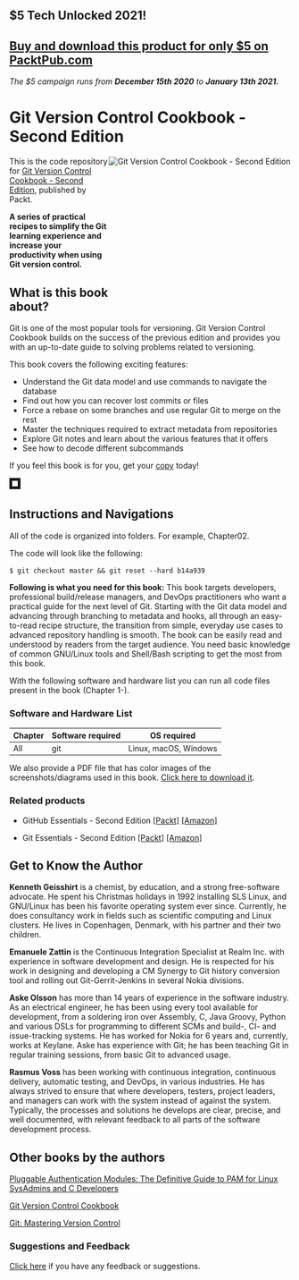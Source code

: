 ## $5 Tech Unlocked 2021!
[Buy and download this product for only $5 on PacktPub.com](https://www.packtpub.com/)
-----
*The $5 campaign         runs from __December 15th 2020__ to __January 13th 2021.__*

# Git Version Control Cookbook - Second Edition

<a href="https://www.packtpub.com/application-development/git-version-control-cookbook-second-edition?utm_source=github&utm_medium=repository&utm_campaign=9781789137545 "><img src="https://d255esdrn735hr.cloudfront.net/sites/default/files/imagecache/ppv4_main_book_cover/B10764_MockupCover.png" alt="Git Version Control Cookbook - Second Edition" height="256px" align="right"></a>

This is the code repository for [Git Version Control Cookbook - Second Edition](https://www.packtpub.com/application-development/git-version-control-cookbook-second-edition?utm_source=github&utm_medium=repository&utm_campaign=9781789137545), published by Packt.

**A series of practical recipes to simplify the Git learning experience and increase your productivity when using Git version control.**

## What is this book about?
Git is one of the most popular tools for versioning. Git Version Control Cookbook builds on the success of the previous edition and provides you with an up-to-date guide to solving problems related to versioning.

This book covers the following exciting features:
* Understand the Git data model and use commands to navigate the database  
* Find out how you can recover lost commits or files 
* Force a rebase on some branches and use regular Git to merge on the rest 
* Master the techniques required to extract metadata from repositories 
* Explore Git notes and learn about the various features that it offers 
* See how to decode different subcommands 

If you feel this book is for you, get your [copy](https://www.amazon.com/dp/B07DT9DHH4) today!

<a href="https://www.packtpub.com/?utm_source=github&utm_medium=banner&utm_campaign=GitHubBanner"><img src="https://raw.githubusercontent.com/PacktPublishing/GitHub/master/GitHub.png" 
alt="https://www.packtpub.com/" border="5" /></a>

## Instructions and Navigations
All of the code is organized into folders. For example, Chapter02.

The code will look like the following:
```
$ git checkout master && git reset --hard b14a939  
```

**Following is what you need for this book:**
This book targets developers, professional build/release managers, and DevOps practitioners who want a practical guide for the next level of Git. Starting with the Git data model and advancing through branching to metadata and hooks, all through an easy-to-read recipe structure, the transition from simple, everyday use cases to advanced repository handling is smooth. The book can be easily read and understood by readers from the target audience. You need basic knowledge of common GNU/Linux tools and Shell/Bash scripting to get the most from this book.

With the following software and hardware list you can run all code files present in the book (Chapter 1-).
### Software and Hardware List
| Chapter | Software required | OS required |
| -------- | ------------------------------------ | ----------------------------------- |
|  All | git | Linux, macOS, Windows|

We also provide a PDF file that has color images of the screenshots/diagrams used in this book. [Click here to download it]().

### Related products
* GitHub Essentials - Second Edition [[Packt]](https://www.packtpub.com/web-development/github-essentials-second-edition?utm_source=github&utm_medium=repository&utm_campaign=9781789138337) [[Amazon]](https://www.amazon.com/dp/1789138337)

* Git Essentials - Second Edition [[Packt]](https://www.packtpub.com/application-development/git-essentials-second-edition?utm_source=github&utm_medium=repository&utm_campaign=9781787120723) [[Amazon]](https://www.amazon.com/dp/1787120724)

## Get to Know the Author
**Kenneth Geisshirt**
is a chemist, by education, and a strong free-software advocate. He spent his Christmas holidays in 1992 installing SLS Linux, and GNU/Linux has been his favorite operating system ever since. Currently, he does consultancy work in fields such as scientific computing and Linux clusters. He lives in Copenhagen, Denmark, with his partner and their two children.

**Emanuele Zattin**
is the Continuous Integration Specialist at Realm Inc. with experience in software development and design. He is respected for his work in designing and developing a CM Synergy to Git history conversion tool and rolling out Git-Gerrit-Jenkins in several Nokia divisions.

**Aske Olsson**
has more than 14 years of experience in the software industry. As an electrical engineer, he has been using every tool available for development, from a soldering iron over Assembly, C, Java Groovy, Python and various DSLs for programming to different SCMs and build-, CI- and issue-tracking systems. He has worked for Nokia for 6 years and, currently, works at Keylane. Aske has experience with Git; he has been teaching Git in regular training sessions, from basic Git to advanced usage.

**Rasmus Voss**
has been working with continuous integration, continuous delivery, automatic testing, and DevOps, in various industries. He has always strived to ensure that where developers, testers, project leaders, and managers can work with the system instead of against the system. Typically, the processes and solutions he develops are clear, precise, and well documented, with relevant feedback to all parts of the software development process.

## Other books by the authors
[Pluggable Authentication Modules: The Definitive Guide to PAM for Linux SysAdmins and C Developers](https://www.packtpub.com/networking-and-servers/pluggable-authentication-modules-definitive-guide-pam-linux-sysadmins-and-c-d?utm_source=github&utm_medium=repository&utm_campaign=9781904811329)

[Git Version Control Cookbook](https://www.packtpub.com/application-development/git-version-control-cookbook?utm_source=github&utm_medium=repository&utm_campaign=9781782168454)

[Git: Mastering Version Control](https://www.packtpub.com/application-development/git-mastering-version-control?utm_source=github&utm_medium=repository&utm_campaign=9781787123205)

### Suggestions and Feedback
[Click here](https://docs.google.com/forms/d/e/1FAIpQLSdy7dATC6QmEL81FIUuymZ0Wy9vH1jHkvpY57OiMeKGqib_Ow/viewform) if you have any feedback or suggestions.
